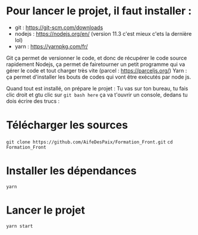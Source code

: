 # Pour lancer le projet, il faut installer :
- git : https://git-scm.com/downloads
- nodejs : https://nodejs.org/en/ (version 11.3 c'est mieux c'ets la dernière lol)
- yarn : https://yarnpkg.com/fr/

Git ça permet de versionner le code, et donc de récupérer le code source rapidement
Nodejs, ça permet de fairetourner un petit programme qui va gérer le code et tout charger très vite (parcel : https://parceljs.org/)
Yarn : ça permet d'installer les bouts de codes qui vont être exécutés par node js.


Quand tout est installé, on prépare le projet :
Tu vas sur ton bureau, tu fais clic droit et gtu clic sur `git bash here`
ça va t'ouvrir un console, dedans tu dois écrire des trucs :

# Télécharger les sources
``git clone https://github.com/AifeDesPaix/Formation_Front.git``
``cd Formation_Front``

# Installer les dépendances
``yarn``

# Lancer le projet
``yarn start``


